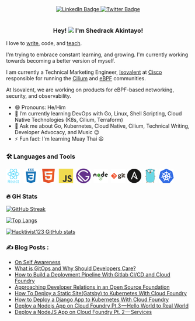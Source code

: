 
<div align="center" id="badges">
  <a href="https://linkedin.com/in/shedrackakintayo">
    <img src="https://img.shields.io/badge/LinkedIn-blue?style=for-the-badge&logo=linkedin&logoColor=white" alt="LinkedIn Badge"/>
  </a>
  <a href="(https://twitter.com/coder_blvck)">
    <img src="https://img.shields.io/badge/Twitter-blue?style=for-the-badge&logo=twitter&logoColor=white" alt="Twitter Badge"/>
  </a>
</div>

<div align="center">
    <img src="https://komarev.com/ghpvc/?username=hacktivist123&style=flat-square&color=blue" alt=""/>
</div>

<h3 align="center"> Hey! <img src="https://media.giphy.com/media/hvRJCLFzcasrR4ia7z/giphy.gif" width="30px"/>  I'm Shedrack Akintayo! </h3>

I love to [write](https://sheddy.xyz), code, and [teach](https://www.youtube.com/playlist?app=desktop&list=PLsGzjZLGKzenpCCBLrjo70JjTBQdSXbcg).

I'm trying to embrace constant learning, and growing. I'm currently working towards becoming a better version of myself.

I am currently a Technical Marketing Engineer, [Isovalent](https://isovalent.com) at [Cisco](cisco.com) responsible for running the [Cilium](https://cilium.io) and [eBPF](https://ebpf.io) communities. 

At Isovalent, we are working on products for eBPF-based networking, security, and observability.

- 😄 Pronouns: He/Him
- 🌱 I’m currently learning DevOps with Go, Linux, Shell Scripting, Cloud Native Technologies (K8s, Cilium, Terraform)
- 💬 Ask me about Go, Kubernetes, Cloud Native, Cilium, Technical Writing, Developer Advocacy, and Music 😉
- ⚡ Fun fact: I'm learning Muay Thai 😆

### :hammer_and_wrench: Languages and Tools


<div>
  <img src="https://github.com/devicons/devicon/blob/master/icons/react/react-original-wordmark.svg" title="React" alt="React" width="40" height="40"/>&nbsp;
  <img src="https://github.com/devicons/devicon/blob/master/icons/css3/css3-plain-wordmark.svg"  title="CSS3" alt="CSS" width="40" height="40"/>&nbsp;
  <img src="https://github.com/devicons/devicon/blob/master/icons/html5/html5-original.svg" title="HTML5" alt="HTML" width="40" height="40"/>&nbsp;
  <img src="https://github.com/devicons/devicon/blob/master/icons/javascript/javascript-original.svg" title="JavaScript" alt="JavaScript" width="40" height="40"/>&nbsp;
  <img src="https://github.com/devicons/devicon/blob/master/icons/gatsby/gatsby-original.svg" title="Gatsby"  alt="Gatsby" width="40" height="40"/>&nbsp;
  <img src="https://github.com/devicons/devicon/blob/master/icons/nodejs/nodejs-original-wordmark.svg" title="NodeJS" alt="NodeJS" width="40" height="40"/>&nbsp;
  <img src="https://github.com/devicons/devicon/blob/master/icons/git/git-original-wordmark.svg" title="Git" **alt="Git" width="40" height="40"/>
  <img src="https://github.com/devicons/devicon/blob/master/icons/ansible/ansible-original.svg" title="Ansible" **alt="Ansible" width="40" height="40"/>
  <img src="https://github.com/devicons/devicon/blob/master/icons/go/go-original.svg" title="Go" **alt="Go" width="40" height="40"/>
  <img src="https://github.com/devicons/devicon/blob/master/icons/kubernetes/kubernetes-plain.svg" title="Kubernetes" alt="Kubernetes" width="40" height="40"/>
</div>

### :fire: GH Stats
[![GitHub Streak](http://github-readme-streak-stats.herokuapp.com?user=hacktivist123&theme=dark&background=000000)](https://git.io/streak-stats)

[![Top Langs](https://github-readme-stats.vercel.app/api/top-langs/?username=hacktivist123&layout=compact&theme=vision-friendly-dark)](https://github.com/anuraghazra/github-readme-stats)



[![Hacktivist123 GitHub stats](https://github-readme-stats.vercel.app/api?username=hacktivist123&count_private=true&show_icons=true&theme=radical&hide_border=true)](#!)

### :writing_hand: Blog Posts :

<!-- BLOG-POST-LIST:START -->
- [On Self Awareness](https://medium.com/@Sheddy_Nathan/on-self-awareness-388066339fa7?source=rss-5d6838035bf------2)
- [What is GitOps and Why Should Developers Care?](https://blog.getambassador.io/what-is-gitops-and-why-should-developers-care-d0402aa1f733?source=rss-5d6838035bf------2)
- [How to Build a Deployment Pipeline With Gitlab CI/CD and Cloud Foundry](https://medium.com/cloud-foundry-foundation/how-to-build-a-deployment-pipeline-with-gitlab-ci-cd-and-cloud-foundry-45985a0179c8?source=rss-afc9ec09febd------2)
- [Approaching Developer Relations in an Open Source Foundation](https://medium.com/cloud-foundry-foundation/approaching-developer-relations-in-an-open-source-foundation-77b1c660bf95?source=rss-afc9ec09febd------2)
- [How To Deploy a Static Site&lpar;Gatsby&rpar; to Kubernetes With Cloud Foundry](https://medium.com/cloud-foundry-foundation/how-to-deploy-a-static-site-gatsby-to-kubernetes-with-cloud-foundry-ee31b5131c5f?source=rss-afc9ec09febd------2)
- [How to Deploy a Django App to Kubernetes With Cloud Foundry](https://medium.com/cloud-foundry-foundation/how-to-deploy-a-django-app-to-kubernetes-with-cloud-foundry-5ad332fbe197?source=rss-afc9ec09febd------2)
- [Deploy a Nodejs App on Cloud Foundry Pt.3 — Hello World to Real World](https://medium.com/cloud-foundry-foundation/deploy-a-nodejs-app-on-cloud-foundry-pt-3-hello-world-to-real-world-888ab83a329c?source=rss-afc9ec09febd------2)
- [Deploy a NodeJS App on Cloud Foundry Pt. 2 — Services](https://medium.com/cloud-foundry-foundation/deploy-a-nodejs-app-on-cloud-foundry-pt-2-services-33e76ed62be9?source=rss-afc9ec09febd------2)
<!-- BLOG-POST-LIST:END -->
